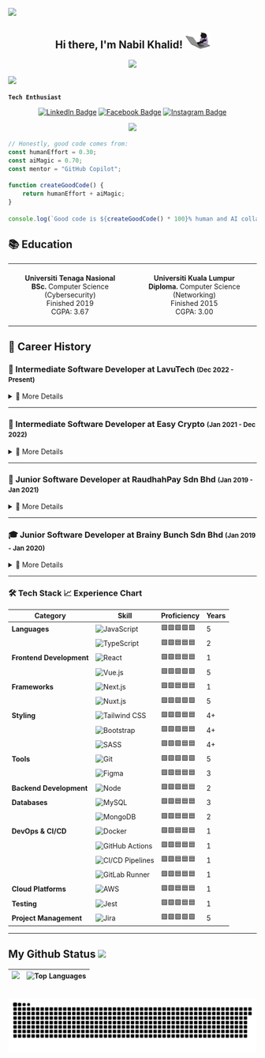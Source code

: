<img src="https://user-images.githubusercontent.com/73097560/115834477-dbab4500-a447-11eb-908a-139a6edaec5c.gif"></a>

<h2 align="center">
    Hi there, I'm Nabil Khalid!
    <img alt="dev_cat" src="https://raw.githubusercontent.com/dev-akshat/archive/main/images/gifs/others/dev_cat.gif" width="50"> 
</h2>

<p align="center">
    <a href="https://github.com/DenverCoder1/readme-typing-svg">
<img src="https://readme-typing-svg.herokuapp.com?font=Time+New+Roman&color=cyan&size=25&center=true&vCenter=true&width=600&height=100&lines=Welcome+Yong+and+Chuen;Looking+forward+to+our+interview!;">
    </a>
</p>

<img src="https://user-images.githubusercontent.com/73097560/115834477-dbab4500-a447-11eb-908a-139a6edaec5c.gif"></a>

**`Tech Enthusiast`**
<div align="center">
<p>
    <a href="" target="_blank" rel="noreferrer"><img src="https://img.shields.io/badge/-@nabil-0077B5?style=flat-square&amp;labelColor=0077B5&amp;logo=LinkedIn&amp;link=https://www.linkedin.com/in/mazarafa/" alt="LinkedIn Badge"></a> 
    <a href="" target="_blank" rel="noreferrer"><img src="https://img.shields.io/badge/-@nabil-1ca0f1?style=flat&labelColor=1ca0f1&logo=facebook&logoColor=white&link=https://facebook.com/mazarafa7" alt="Facebook Badge"></a> 
    <a href="" target="_blank" rel="noreferrer"><img src="https://img.shields.io/badge/-@nabil-purple?style=flat&logo=instagram&logoColor=white&link=https://instagram.com/mazarafa/" alt="Instagram Badge"></a>
</p>
</div>

<div align="center">
    <img src="https://media.giphy.com/media/9gISqB3tncMmY/giphy.gif" />
</div>

```javascript
// Honestly, good code comes from:
const humanEffort = 0.30;
const aiMagic = 0.70;
const mentor = "GitHub Copilot";

function createGoodCode() {
    return humanEffort + aiMagic;
}

console.log(`Good code is ${createGoodCode() * 100}% human and AI collaboration, mentored by ${mentor}!`);

```

## 📚 Education

  <table>
    <tr>
      <td align="center" style="padding: 20px;">
        <strong>Universiti Tenaga Nasional</strong><br>
        <strong>BSc.</strong> Computer Science (Cybersecurity)<br>
        Finished 2019<br>
        CGPA: 3.67
      </td>
      <td align="center" style="padding: 20px;">
        <strong>Universiti Kuala Lumpur</strong><br>
        <strong>Diploma.</strong> Computer Science (Networking)<br>
        Finished 2015<br>
        CGPA: 3.00
      </td>
    </tr>
  </table>

## 📂 Career History

### 🚀 Intermediate Software Developer at LavuTech <span style="font-size:small;">(Dec 2022 - Present)</span>

<details>
<summary>📖 More Details</summary>

- **Client**: PETRONAS
- **Project Leadership**: Spearheaded a 6-month React.js project, focusing on UI/UX and responsive design.

#### 🔧 Skills

- **React.js**: Crafted dynamic interfaces with Redux for state management.
- **Front-end Proficiency**: Mastered HTML5, CSS3, and modern JS frameworks (ES6+).
- **Full-stack Transition**: Adapted to ASP.NET, with expertise in C#, MVC architecture, and SQL Server.

**Achievements**: Successfully transitioned to ASP.NET full-stack development. 🎉
</details>

---

### 🌟 Intermediate Software Developer at Easy Crypto <span style="font-size:small;">(Jan 2021 - Dec 2022)</span>

<details>
<summary>📖 More Details</summary>

#### 🛠️ Key Contributions

- Developed user-facing features enhancing user experience.
- Optimized applications for speed and scalability.

#### 📊 Projects

- **Easy Crypto Vue.js SPA**: Stunning SPA with Vue.js and Bulma CSS.
- **Easy Crypto Admin**: Intuitive admin dashboard with REST API integration.

</details>

---

### 🌈 Junior Software Developer at RaudhahPay Sdn Bhd <span style="font-size:small;">(Jan 2019 - Jan 2021)</span>

<details>
<summary>📖 More Details</summary>

- **Responsibilities**: Developed user-facing applications collaborating with back-end developers.

#### 🔍 Notable Projects

- **Raudhahpay Web**: Backend with Yii2 and MySQL, front end with Semantic UI.
- **Raudhah Prepaid Mobile App**: Engaging app with Flutter and bloc state management.

</details>

---

### 🎓 Junior Software Developer at Brainy Bunch Sdn Bhd <span style="font-size:small;">(Jan 2019 - Jan 2020)</span>

<details>
<summary>📖 More Details</summary>

- **Project**: School Management System
- **Tech Stack**: Nuxt.js, Adobe XD, Bootstrap 4, Laravel.
- **Special Features**: Optimized page load with Nuxt.js and integrated APIs using Axios.

</details>

---

### 🛠️ Tech Stack 📈 Experience Chart

| **Category**             | **Skill**                                                                                                                             | **Proficiency** | **Years** |
|--------------------------|---------------------------------------------------------------------------------------------------------------------------------------|-----------------|-----------|
| **Languages**            | <img src="https://img.shields.io/badge/-JavaScript-F7DF1E?style=flat&logo=javascript&logoColor=black" alt="JavaScript" />             | 🟩🟩🟩🟩🟩      | 5         |
|                          | <img src="https://img.shields.io/badge/-TypeScript-3178C6?style=flat&logo=typescript&logoColor=white" alt="TypeScript" />             | 🟩🟩🟦🟦🟦      | 2         |
| **Frontend Development** | <img src="https://img.shields.io/badge/-React-61DAFB?style=flat&logo=react&logoColor=white" alt="React" />                            | 🟩🟩🟦🟦🟦      | 1         |
|                          | <img src="https://img.shields.io/badge/-Vue.js-4FC08D?style=flat&logo=vue.js&logoColor=white" alt="Vue.js" />                         | 🟩🟩🟩🟩🟩      | 5         |
| **Frameworks**           | <img src="https://img.shields.io/badge/-Next.js-000000?style=flat&logo=next.js&logoColor=white" alt="Next.js" />                      | 🟩🟩🟦🟦🟦      | 1         |
|                          | <img src="https://img.shields.io/badge/-Nuxt.js-4FC08D?style=flat&logo=nuxt.js&logoColor=white" alt="Nuxt.js" />                      | 🟩🟩🟩🟩🟩      | 5         |
| **Styling**              | <img src="https://img.shields.io/badge/-TailwindCSS-06B6D4?style=flat&logo=tailwindcss&logoColor=white" alt="Tailwind CSS" />         | 🟩🟩🟩🟦🟦      | 4+        |
|                          | <img src="https://img.shields.io/badge/-Bootstrap-7952B3?style=flat&logo=bootstrap&logoColor=white" alt="Bootstrap" />                | 🟩🟩🟩🟦🟦      | 4+        |
|                          | <img src="https://img.shields.io/badge/-SASS-CC6699?style=flat&logo=sass&logoColor=white" alt="SASS" />                               | 🟩🟩🟩🟦🟦      | 4+        |
| **Tools**                | <img src="https://img.shields.io/badge/-Git-F05032?style=flat&logo=git&logoColor=white" alt="Git" />                                  | 🟩🟩🟩🟩🟩      | 5         |
|                          | <img src="https://img.shields.io/badge/-Figma-F24E1E?style=flat&logo=figma&logoColor=white" alt="Figma" />                            | 🟩🟩🟦🟦🟦      | 3         |
| **Backend Development**  | <img src="https://img.shields.io/badge/-NODE-512BD4?style=flat&logo=dotnet&logoColor=white" alt="Node" />                             | 🟩🟩🟩🟦🟦      | 2         |
| **Databases**            | <img src="https://img.shields.io/badge/-MySQL-4479A1?style=flat&logo=mysql&logoColor=white" alt="MySQL" />                            | 🟩🟩🟦🟦🟦      | 3         |
|                          | <img src="https://img.shields.io/badge/-MongoDB-47A248?style=flat&logo=mongodb&logoColor=white" alt="MongoDB" />                      | 🟩🟩🟦🟦🟦      | 2         |
| **DevOps & CI/CD**       | <img src="https://img.shields.io/badge/-Docker-2496ED?style=flat&logo=docker&logoColor=white" alt="Docker" />                         | 🟩🟩🟦🟦🟦      | 1         |
|                          | <img src="https://img.shields.io/badge/-GitHub_Actions-2088FF?style=flat&logo=github-actions&logoColor=white" alt="GitHub Actions" /> | 🟩🟩🟦🟦🟦      | 1         |
|                          | <img src="https://img.shields.io/badge/-CI/CD_Pipelines-24292e?style=flat&logo=github&logoColor=white" alt="CI/CD Pipelines" />       | 🟩🟩🟦🟦🟦      | 1         |
|                          | <img src="https://img.shields.io/badge/-GitLab_Runner-FCA121?style=flat&logo=gitlab&logoColor=white" alt="GitLab Runner" />           | 🟩🟩🟦🟦🟦      | 1         |
| **Cloud Platforms**      | <img src="https://img.shields.io/badge/-AWS-232F3E?style=flat&logo=amazon-aws&logoColor=white" alt="AWS" />                           | 🟩🟩🟦🟦🟦      | 1         |
| **Testing**              | <img src="https://img.shields.io/badge/-Jest-C21325?style=flat&logo=jest&logoColor=white" alt="Jest" />                               | 🟩🟩🟩🟦🟦      | 1         |
| **Project Management**   | <img src="https://img.shields.io/badge/-Jira-0052CC?style=flat&logo=jira&logoColor=white" alt="Jira" />                               | 🟩🟩🟩🟩🟩      | 5         |

---

## My Github Status <img src="https://media.giphy.com/media/iY8CRBdQXODJSCERIr/giphy.gif" width="50px">

| ![](https://github-readme-stats.vercel.app/api?username=nabs32595&show_icons=true&bg_color=45,fc00ff,00dbde&title_color=fff&text_color=fff) | ![Top Languages](https://github-readme-stats.vercel.app/api/top-langs/?username=nabs32595) |
|---------------------------------------------------------------------------------------------------------------------------------------------|--------------------------------------------------------------------------------------------|

<div align="center">
  <br>
  <img alt="snake eating my contributions" src="https://raw.githubusercontent.com/codediaz/codediaz/output/github-contribution-grid-snake.svg" />
  <br/>
</div>
